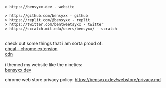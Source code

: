 ```
> https://bensyxx.dev - website

> https://github.com/bensyxx - github
> https://replit.com/@bensyxx - replit
> https://twitter.com/bentweetsyxx - twitter
> https://scratch.mit.edu/users/bensyxx/ - scratch
```
<br>check out some things that i am sorta proud of: <br>[chcal - chrome extension](https://github.com/bensyxx/CHCal)<br>[cdn](https://github.com/bensyxx/cdn)
<br><br>i themed my website like the nineties:<br>[bensyxx.dev](https://bensyxx.dev)

chrome web store privacy policy: https://bensyxx.dev/webstore/privacy.md
